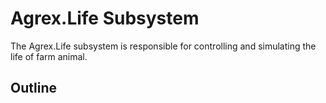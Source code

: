# Agrex.Life Subsystem

The Agrex.Life subsystem is responsible for controlling and simulating the life of farm animal.

## Outline 

